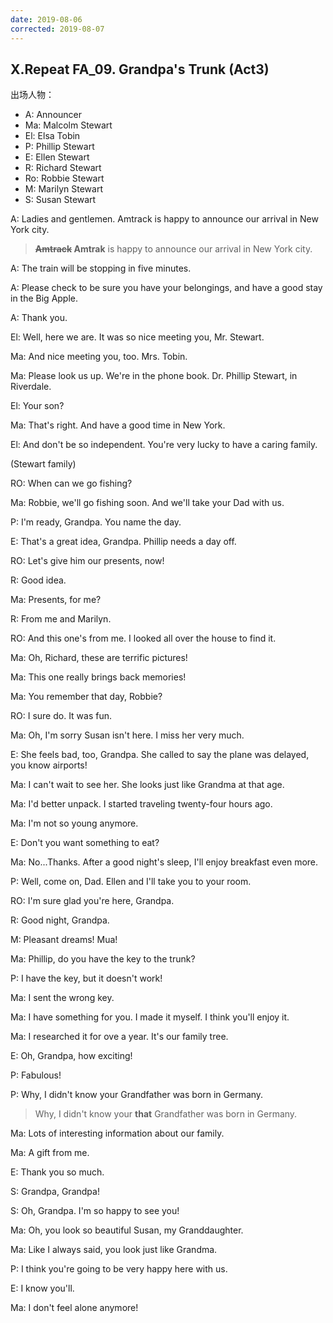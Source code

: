 ```yaml
---
date: 2019-08-06
corrected: 2019-08-07
---
```


## X.Repeat FA_09. Grandpa's Trunk (Act3)

出场人物：

- A: Announcer
- Ma: Malcolm Stewart
- El: Elsa Tobin
- P: Phillip Stewart
- E: Ellen Stewart
- R: Richard Stewart
- Ro: Robbie Stewart
- M: Marilyn Stewart
- S: Susan Stewart

A: Ladies and gentlemen. Amtrack is happy to announce our arrival in New York city.

> **~~Amtrack~~ Amtrak** is happy to announce our arrival in New York city.

A: The train will be stopping in five minutes.

A: Please check to be sure you have your belongings, and have a good stay in the Big Apple.

A: Thank you.

El: Well, here we are. It was so nice meeting you, Mr. Stewart.

Ma: And nice meeting you, too. Mrs. Tobin.

Ma: Please look us up. We're in the phone book. Dr. Phillip Stewart, in Riverdale.

El: Your son?

Ma: That's right. And have a good time in New York.

El: And don't be so independent. You're very lucky to have a caring family.

(Stewart family)

RO: When can we go fishing?

Ma: Robbie, we'll go fishing soon. And we'll take your Dad with us.

P: I'm ready, Grandpa. You name the day.

E: That's a great idea, Grandpa. Phillip needs a day off.

RO: Let's give him our presents, now!

R: Good idea.

Ma: Presents, for me?

R: From me and Marilyn.

RO: And this one's from me. I looked all over the house to find it.

Ma: Oh, Richard, these are terrific pictures!

Ma: This one really brings back memories!

Ma: You remember that day, Robbie?

RO: I sure do. It was fun.

Ma: Oh, I'm sorry Susan isn't here. I miss her very much.

E: She feels bad, too, Grandpa. She called to say the plane was delayed, you know airports!

Ma: I can't wait to see her. She looks just like Grandma at that age.

Ma: I'd better unpack. I started traveling twenty-four hours ago.

Ma: I'm not so young anymore.

E: Don't you want something to eat?

Ma: No...Thanks. After a good night's sleep, I'll enjoy breakfast even more.

P: Well, come on, Dad. Ellen and I'll take you to your room.

RO: I'm sure glad you're here, Grandpa.

R: Good night, Grandpa.

M: Pleasant dreams! Mua!

Ma: Phillip, do you have the key to the trunk?

P: I have the key, but it doesn't work!

Ma: I sent the wrong key.

Ma: I have something for you. I made it myself. I think you'll enjoy it.

Ma: I researched it for ove a year. It's our family tree.

E: Oh, Grandpa, how exciting!

P: Fabulous!

P: Why, I didn't know your Grandfather was born in Germany.

> Why, I didn't know your **that** Grandfather was born in Germany.

Ma: Lots of interesting information about our family.

Ma: A gift from me.

E: Thank you so much.

S: Grandpa, Grandpa!

S: Oh, Grandpa. I'm so happy to see you!

Ma: Oh, you look so beautiful Susan, my Granddaughter.

Ma: Like I always said, you look just like Grandma.

P: I think you're going to be very happy here with us.

E: I know you'll.

Ma: I don't feel alone anymore!
